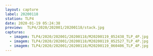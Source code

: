 ```yaml
---
layout: capture
label: 20200118
station: TLP4
date: 2020-01-19 05:24:38
preview:  TLP4/2020/202001/20200118/stack.jpg
capturas:
  - imagem: TLP4/2020/202001/20200118/M20200119_052438_TLP_4P.jpg
  - imagem: TLP4/2020/202001/20200118/M20200119_052527_TLP_4P.jpg
  - imagem: TLP4/2020/202001/20200118/M20200119_060406_TLP_4P.jpg
---
```

